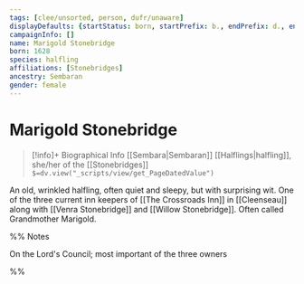 ```yaml
---
tags: [clee/unsorted, person, dufr/unaware]
displayDefaults: {startStatus: born, startPrefix: b., endPrefix: d., endStatus: died}
campaignInfo: []
name: Marigold Stonebridge
born: 1628
species: halfling
affiliations: [Stonebridges]
ancestry: Sembaran
gender: female
---
```

# Marigold Stonebridge
>[!info]+ Biographical Info
> [[Sembara|Sembaran]] [[Halflings|halfling]], she/her of the [[Stonebridges]]
> `$=dv.view("_scripts/view/get_PageDatedValue")`

An old, wrinkled halfling, often quiet and sleepy, but with surprising wit. One of the three current inn keepers of [[The Crossroads Inn]] in [[Cleenseau]] along with [[Venra Stonebridge]] and [[Willow Stonebridge]]. Often called Grandmother Marigold.

%%
Notes

On the Lord's Council; most important of the three owners

%%
